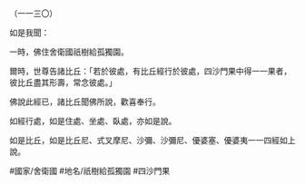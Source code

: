 （一一三〇）

如是我聞：

一時，佛住舍衛國祇樹給孤獨園。

爾時，世尊告諸比丘：「若於彼處，有比丘經行於彼處，四沙門果中得一一果者，彼比丘盡其形壽，常念彼處。」

佛說此經已，諸比丘聞佛所說，歡喜奉行。

如經行處，如是住處、坐處、臥處，亦如是說。

如是比丘，如是比丘尼、式叉摩尼、沙彌、沙彌尼、優婆塞、優婆夷一一四經如上說。

#國家/舍衛國
#地名/祇樹給孤獨園
#四沙門果
